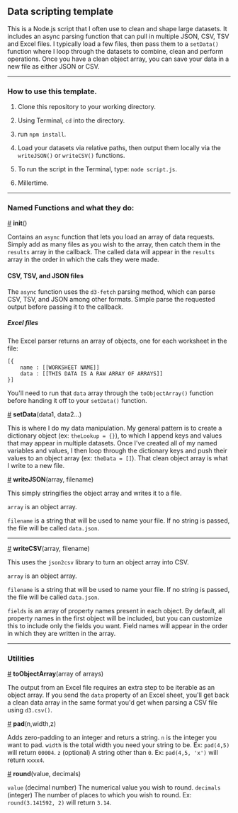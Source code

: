 ## Data scripting template

This is a Node.js script that I often use to clean and shape large datasets. It includes an async parsing function that can pull in multiple JSON, CSV, TSV and Excel files. I typically load a few files, then pass them to a `setData()` function where I loop through the datasets to combine, clean and perform operations. Once you have a clean object array, you can save your data in a new file as either JSON or CSV.

---

### How to use this template.

1) Clone this repository to your working directory.

2) Using Terminal, `cd` into the directory.

3) run `npm install`.

4) Load your datasets via relative paths, then output them locally via the `writeJSON()` or `writeCSV()` functions.

5) To run the script in the Terminal, type: `node script.js`.

6) Millertime.

---

### Named Functions and what they do:

[#](#init) **init**()

Contains an `async` function that lets you load an array of data requests. Simply add as many files as you wish to the array, then catch them in the `results` array in the callback. The called data will appear in the `results` array in the order in which the cals they were made.

#### CSV, TSV, and JSON files

The `async` function uses the `d3-fetch` parsing method, which can parse CSV, TSV, and JSON among other formats. Simple parse the requested output before passing it to the callback.

##### Excel files

The Excel parser returns an array of objects, one for each worksheet in the file:

```
[{
    name : [[WORKSHEET NAME]]
    data : [[THIS DATA IS A RAW ARRAY OF ARRAYS]]
}]
```

You'll need to run that `data` array through the `toObjectArray()` function before handing it off to your `setData()` function.


[#](#set-data) **setData**(data1, data2...)

This is where I do my data manipulation. My general pattern is to create a dictionary object (ex: `theLookup = {}`), to which I append keys and values that may appear in multiple datasets. Once I've created all of my named variables and values, I then loop through the dictionary keys and push their values to an object array (ex: `theData = []`). That clean object array is what I write to a new file.

[#](#write-json) **writeJSON**(array, filename)

This simply stringifies the object array and writes it to a file.

`array` is an object array.

`filename` is a string that will be used to name your file. If no string is passed, the file will be called `data.json`.

---

[#](#write-csv) **writeCSV**(array, filename)

This uses the `json2csv` library to turn an object array into CSV.

`array` is an object array.

`filename` is a string that will be used to name your file. If no string is passed, the file will be called `data.json`.

`fields` is an array of property names present in each object. By default, all property names in the first object will be included, but you can customize this to include only the fields you want. Field names will appear in the order in which they are written in the array.


---

### Utilities

[#](#to-object-array) **toObjectArray**(array of arrays)

The output from an Excel file requires an extra step to be iterable as an object array. If you send the `data` property of an Excel sheet, you'll get back a clean data array in the same format you'd get when parsing a CSV file using `d3.csv()`.

[#](#pad) **pad**(n,width,z)

Adds zero-padding to an integer and returs a string.
`n` is the integer you want to pad.
`width` is the total width you need your string to be. Ex: `pad(4,5)` will return `00004`.
`z` (optional) A string other than `0`. Ex: `pad(4,5, 'x')` will return `xxxx4`.

[#](#round) **round**(value, decimals)

`value` (decimal number) The numerical value you wish to round.
`decimals` (integer) The number of places to which you wish to round. Ex: `round(3.141592, 2)` will return `3.14`.

